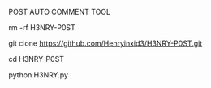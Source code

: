 POST AUTO COMMENT TOOL

rm -rf H3NRY-P0ST

git clone https://github.com/Henryinxid3/H3NRY-P0ST.git

cd H3NRY-P0ST

python H3NRY.py
